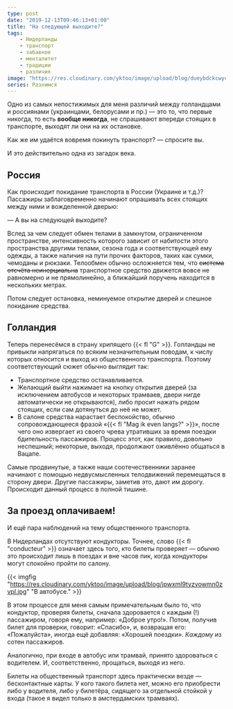 ```yaml
---
type: post
date: "2019-12-13T09:46:13+01:00"
title: "На следующей выходите?"
tags:
    - Нидерланды
    - транспорт
    - забавное
    - менталитет
    - традиции
    - различия
image: "https://res.cloudinary.com/yktoo/image/upload/blog/dueybdckcwycronkg7dr.jpg"
series: Разнимся
---
```


Одно из самых непостижимых для меня различий между голландцами и россиянами (украинцами, белорусами и пр.) — это то, что первые никогда, то есть **вообще никогда**, не спрашивают впереди стоящих в транспорте, выходят ли они на их остановке.

Как же им удаётся вовремя покинуть транспорт? — спросите вы.

И это действительно одна из загадок века.

<!--more-->

## Россия

Как происходит покидание транспорта в России (Украине и т.д.)? Пассажиры заблаговременно начинают опрашивать всех стоящих между ними и вожделенной дверью:

— А вы на следующей выходите?

Вслед за чем следует обмен телами в замкнутом, ограниченном пространстве, интенсивность которого зависит от набитости этого пространства другими телами, сезона года и соответствующей ему одежды, а также наличия на пути прочих факторов, таких как сумки, чемоданы и рюкзаки. Телообмен обычно осложняется тем, что ~~система отсчёта неинерциальна~~ транспортное средство движется вовсе не равномерно и не прямолинейно, а ближайший поручень находится в нескольких метрах.

Потом следует остановка, неминуемое открытие дверей и спешное покидание средства.

## Голландия

Теперь перенесёмся в страну хрипящего {{< fl "G" >}}. Голландцы не привыкли напрягаться по всяким незначительным поводам, к числу которых относится и выход из общественного транспорта. Поэтому соответствующий сюжет обычно выглядит так:

* Транспортное средство останавливается.
* Желающий выйти нажимает на кнопку открытия дверей (за исключением автобусов и некоторых трамваев, двери нигде автоматически не открываются), либо просит нажать рядом стоящих, если сам дотянуться до неё не может.
* В салоне средства нарастает беспокойство, обычно сопровождающееся фразой «{{< fl "Mag ik even langs?" >}}», после чего оно извергает из своего чрева утративших за время поездки бдительность пассажиров. Процесс этот, как правило, довольно неспешный; некоторые, выходя, продолжают оживлённо общаться в Вацапе.

Самые продвинутые, а также наши соотечественники заранее начинают с помощью недвусмысленных телодвижений перемещаться в сторону двери. Другие пассажиры, заметив это, дают им дорогу. Происходит данный процесс в полной тишине.

## За проезд оплачиваем!

И ещё пара наблюдений на тему общественного транспорта.

В Нидерландах отсутствуют кондукторы. Точнее, слово {{< fl "conducteur" >}} означает здесь того, кто билеты проверяет — обычно это происходит лишь в поездах и вне часов пик, когда кондукторы могут спокойно пройти по салону.

{{< imgfig "https://res.cloudinary.com/yktoo/image/upload/blog/jpwxml9tyzvowmn0zvpl.jpg" "В автобусе." >}}

В этом процессе для меня самым примечательным было то, что кондуктор, проверяя билеты, сначала здоровается с каждым (!) пассажиром, говоря ему, например: «Доброе утро!». Потом, получив билет для проверки, говорит: «Спасибо», и, возвращая его: «Пожалуйста», иногда ещё добавляя: «Хорошей поездки». *Каждому* из сотен пассажиров.

Аналогично, при входе в автобус или трамвай, принято здороваться с водителем. И, соответственно, прощаться, выходя из него.

Билеты на общественный транспорт здесь практически везде — бесконтактные карты. У кого такого билета нет, можно его приобрести либо у водителя, либо у билетёра, сидящего за отдельной стойкой у входа (такое я видел только в амстердамских трамваях).